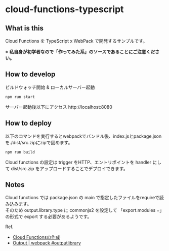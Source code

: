 # cloud-functions-typescript

## What is this

Cloud Functions を TypeScript x WebPack で開発するサンプルです。  

※️ **私自身が初学者なので「作ってみた系」のソースであることにご注意ください。**

## How to develop

ビルドウォッチ開始 & ローカルサーバー起動
```
npm run start
```

サーバー起動後以下にアクセス 
http://localhost:8080

## How to deploy

以下のコマンドを実行するとwebpackでバンドル後、index.jsとpackage.jsonを./dist/src.zipにzipで固めます。  
```
npm run build
```

Cloud functions の設定は trigger をHTTP、エントリポイントを handler にして dist/src.zip をアップロードすることでデプロイできます。

## Notes

Cloud functions では package.json の main で指定したファイルをrequireで読み込みます。  
そのため output.library.type に commonjs2 を設定して 「export.modules =」の形式で export する必要があるようです。

Ref.
- [Cloud Functionsの作成](https://cloud.google.com/functions/docs/writing#structuring_source_code)
- [Output | webpack #outputlibrary](https://webpack.js.org/configuration/output/#outputlibrarytype)
